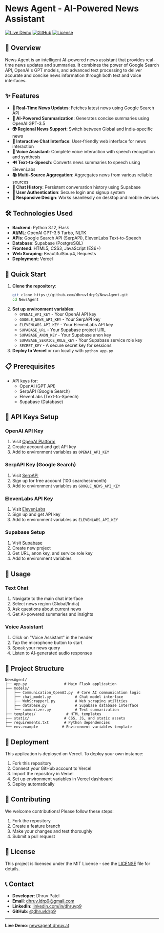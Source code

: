 
# News Agent - AI-Powered News Assistant

[![Live Demo](https://img.shields.io/badge/Live-Demo-brightgreen?style=for-the-badge&logo=vercel)](https://newsagent.dhruv.at)
[![GitHub](https://img.shields.io/badge/GitHub-Repository-blue?style=for-the-badge&logo=github)](https://github.com/dhruvldrp9/NewsAgent)
[![License](https://img.shields.io/badge/License-MIT-yellow?style=for-the-badge)](./LICENSE)

## 🌟 Overview
News Agent is an intelligent AI-powered news assistant that provides real-time news updates and summaries. It combines the power of Google Search API, OpenAI's GPT models, and advanced text processing to deliver accurate and concise news information through both text and voice interfaces.

## ✨ Features
- **🔄 Real-Time News Updates**: Fetches latest news using Google Search API
- **🧠 AI-Powered Summarization**: Generates concise summaries using OpenAI GPT-3.5
- **🌍 Regional News Support**: Switch between Global and India-specific news
- **💬 Interactive Chat Interface**: User-friendly web interface for news interaction
- **🎤 Voice Assistant**: Complete voice interaction with speech recognition and synthesis
- **🔊 Text-to-Speech**: Converts news summaries to speech using ElevenLabs
- **📚 Multi-Source Aggregation**: Aggregates news from various reliable sources
- **💾 Chat History**: Persistent conversation history using Supabase
- **🔐 User Authentication**: Secure login and signup system
- **📱 Responsive Design**: Works seamlessly on desktop and mobile devices

## 🛠️ Technologies Used
- **Backend**: Python 3.12, Flask
- **AI/ML**: OpenAI GPT-3.5 Turbo, NLTK
- **APIs**: Google Search API (SerpAPI), ElevenLabs Text-to-Speech
- **Database**: Supabase (PostgreSQL)
- **Frontend**: HTML5, CSS3, JavaScript (ES6+)
- **Web Scraping**: BeautifulSoup4, Requests
- **Deployment**: Vercel

## 🚀 Quick Start

1. **Clone the repository**:
   ```bash
   git clone https://github.com/dhruvldrp9/NewsAgent.git
   cd NewsAgent
   ```
2. **Set up environment variables**:
   - `OPENAI_API_KEY` - Your OpenAI API key
   - `GOOGLE_NEWS_API_KEY` - Your SerpAPI key
   - `ELEVENLABS_API_KEY` - Your ElevenLabs API key
   - `SUPABASE_URL` - Your Supabase project URL
   - `SUPABASE_ANON_KEY` - Your Supabase anon key
   - `SUPABASE_SERVICE_ROLE_KEY` - Your Supabase service role key
   - `SECRET_KEY` - A secure secret key for sessions
3. **Deploy to Vercel** or run locally with `python app.py`

## 📋 Prerequisites
- API keys for:
  - OpenAI (GPT API)
  - SerpAPI (Google Search)
  - ElevenLabs (Text-to-Speech)
  - Supabase (Database)

## 🔑 API Keys Setup

### OpenAI API Key
1. Visit [OpenAI Platform](https://platform.openai.com/)
2. Create account and get API key
3. Add to environment variables as `OPENAI_API_KEY`

### SerpAPI Key (Google Search)
1. Visit [SerpAPI](https://serpapi.com/)
2. Sign up for free account (100 searches/month)
3. Add to environment variables as `GOOGLE_NEWS_API_KEY`

### ElevenLabs API Key
1. Visit [ElevenLabs](https://elevenlabs.io/)
2. Sign up and get API key
3. Add to environment variables as `ELEVENLABS_API_KEY`

### Supabase Setup
1. Visit [Supabase](https://supabase.com/)
2. Create new project
3. Get URL, anon key, and service role key
4. Add to environment variables

## 🎯 Usage

### Text Chat
1. Navigate to the main chat interface
2. Select news region (Global/India)
3. Ask questions about current news
4. Get AI-powered summaries and insights

### Voice Assistant
1. Click on "Voice Assistant" in the header
2. Tap the microphone button to start
3. Speak your news query
4. Listen to AI-generated audio responses

## 📁 Project Structure
```
NewsAgent/
├── app.py                 # Main Flask application
├── models/
│   ├── Communication_OpenAI.py  # Core AI communication logic
│   ├── chat_model.py           # Chat model interface
│   ├── WebScrapper1.py         # Web scraping utilities
│   ├── database.py             # Supabase database interface
│   └── summarizer.py           # Text summarization
├── templates/              # HTML templates
├── static/                # CSS, JS, and static assets
├── requirements.txt       # Python dependencies
└── env.example           # Environment variables template
```

## 🚀 Deployment

This application is deployed on Vercel. To deploy your own instance:

1. Fork this repository
2. Connect your GitHub account to Vercel
3. Import the repository in Vercel
4. Set up environment variables in Vercel dashboard
5. Deploy automatically

## 🤝 Contributing
We welcome contributions! Please follow these steps:

1. Fork the repository
2. Create a feature branch
3. Make your changes and test thoroughly
4. Submit a pull request

## 📄 License
This project is licensed under the MIT License - see the [LICENSE](LICENSE) file for details.

## 📞 Contact
- **Developer**: Dhruv Patel
- **Email**: dhruv.ldrp9@gmail.com
- **LinkedIn**: [linkedin.com/in/dhruvp9](https://linkedin.com/in/dhruvp9)
- **GitHub**: [@dhruvldrp9](https://github.com/dhruvldrp9)

---

**Live Demo**: [newsagent.dhruv.at](https://newsagent.dhruv.at)

